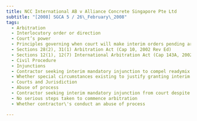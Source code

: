 ```yaml
---
title: NCC International AB v Alliance Concrete Singapore Pte Ltd 
subtitle: "[2008] SGCA 5 / 26\_February\_2008"
tags:
  - Arbitration
  - Interlocutory order or direction
  - Court’s power
  - Principles governing when court will make interim orders pending arbitration
  - Sections 28(2), 31(1) Arbitration Act (Cap 10, 2002 Rev Ed)
  - Sections 12(1), 12(7) International Arbitration Act (Cap 143A, 2002 Rev Ed)
  - Civil Procedure
  - Injunctions
  - Contractor seeking interim mandatory injunction to compel readymix concrete supplier to supply concrete
  - Whether special circumstances existing to justify granting interim mandatory injunction
  - Courts and Jurisdiction
  - Abuse of process
  - Contractor seeking interim mandatory injunction from court despite arbitration agreement
  - No serious steps taken to commence arbitration
  - Whether contractor\'s conduct an abuse of process

---
```


